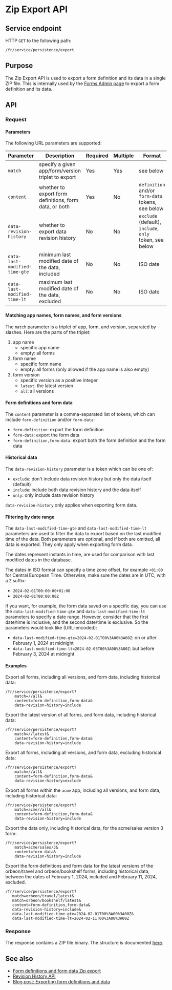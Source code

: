 # Zip Export API

## Service endpoint

HTTP `GET` to the following path:

```
/fr/service/persistence/export
```

## Purpose

The Zip Export API is used to export a form definition and its data in a single ZIP file. This is internally used by the [Forms Admin page](/form-runner/feature/forms-admin-page.md) to export a form definition and its data.

## API

### Request

#### Parameters

The following URL parameters are supported:

| Parameter                     | Description                                            | Required | Multiple | Format                                                  |
|-------------------------------|--------------------------------------------------------|----------|----------|---------------------------------------------------------|
| `match`                       | specify a given app/form/version triplet to export     | Yes      | Yes      | see below                                               |
| `content`                     | whether to export form definitions, form data, or both | Yes      | No       | `definition` and/or `form-data` tokens, see below       |
| `data-revision-history`       | whether to export data revision history                | No       | No       | `exclude` (default), `include`, `only` token, see below |
| `data-last-modified-time-gte` | minimum last modified date of the data, included       | No       | No       | ISO date                                                |
| `data-last-modified-time-lt`  | maximum last modified date of the data, excluded       | No       | No       | ISO date                                                |

#### Matching app names, form names, and form versions

The `match` parameter is a triplet of app, form, and version, separated by slashes. Here are the parts of the triplet:

1. app name
    - specific app name
    - empty: all forms
2. form name
    - specific form name
    - empty: all forms (only allowed if the app name is also empty)
3. form version
    - specific version as a positive integer
    - `latest`: the latest version
    - `all`: all versions

#### Form definitions and form data

The `content` parameter is a comma-separated list of tokens, which can include `form-definition` and/or `form-data`:

- `form-definition`: export the form definition
- `form-data`: export the form data
- `form-definition,form-data`: export both the form definition and the form data

#### Historical data

The `data-revision-history` parameter is a token which can be one of:

- `exclude`: don't include data revision history but only the data itself (default)
- `include`: include both data revision history and the data itself
- `only`: only include data revision history

`data-revision-history` only applies when exporting form data.

#### Filtering by date range

The `data-last-modified-time-gte` and `data-last-modified-time-lt` parameters are used to filter the data to export based on the last modified time of the data. Both parameters are optional, and if both are omitted, all data is exported. They only apply when exporting form data.

The dates represent instants in time, are used for comparison with last modified dates in the database.

The dates in ISO format can specify a time zone offset, for example `+01:00` for Central European Time. Otherwise, make sure the dates are in UTC, with a `Z` suffix:

- `2024-02-01T00:00:00+01:00`
- `2024-02-01T00:00:00Z`

If you want, for example, the form data saved on a specific day, you can use the `data-last-modified-time-gte` and `data-last-modified-time-lt` parameters to specify a date range. However, consider that the first date/time is inclusive, and the second date/time is exclusive. So the parameters would look like (URL-encoded):

- `data-last-modified-time-gte=2024-02-01T00%3A00%3A00Z`: on or after February 1, 2024 at midnight
- `data-last-modified-time-lt=2024-02-03T00%3A00%3A00Z`: but before February 3, 2024 at midnight

#### Examples

Export all forms, including all versions, and form data, including historical data:

```
/fr/service/persistence/export?
    match=//all&
    content=form-definition,form-data&
    data-revision-history=include
```

Export the latest version of all forms, and form data, including historical data:

```
/fr/service/persistence/export?
    match=//latest&
    content=form-definition,form-data&
    data-revision-history=include
```

Export all forms, including all versions, and form data, excluding historical data:

```
/fr/service/persistence/export?
    match=//all&
    content=form-definition,form-data&
    data-revision-history=exclude
```

Export all forms within the `acme` app, including all versions, and form data, including historical data:

```
/fr/service/persistence/export?
    match=acme//all&
    content=form-definition,form-data&
    data-revision-history=include
```

Export the data only, including historical data, for the acme/sales version 3 form:

```
/fr/service/persistence/export?
    match=acme/sales/3&
    content=form-data&
    data-revision-history=include
```

Export the form definitions and form data for the latest versions of the orbeon/travel and orbeon/bookshelf forms, including historical data, between the dates of February 1, 2024, included and February 11, 2024, excluded.

```
/fr/service/persistence/export?
   match=orbeon/travel/latest&
   match=orbeon/bookshelf/latest&
   content=form-definition,form-data&
   data-revision-history=include&
   data-last-modified-time-gte=2024-02-01T00%3A00%3A00Z&
   data-last-modified-time-lt=2024-02-11T00%3A00%3A00Z
```

### Response

The response contains a ZIP file binary. The structure is documented [here](/form-runner/feature/exporting-form-definitions-and-form-data.md#zip-file-structure).

## See also

- [Form definitions and form data Zip export](/form-runner/feature/exporting-form-definitions-and-form-data.md)
- [Revision History API](/form-runner/api/persistence/revision-history.md)
- [Blog post: Exporting form definitions and data](https://www.orbeon.com/2024/04/form-data-export)